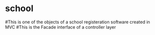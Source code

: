 # school
#This is one of the objects of a school registeration software created in MVC
#This is the Facade interface of a controller layer
